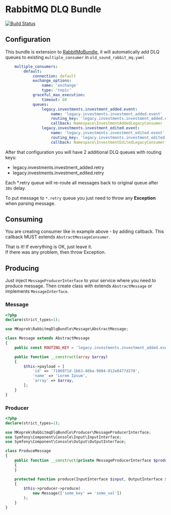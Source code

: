 # RabbitMQ DLQ Bundle

[![Build Status](https://app.travis-ci.com/mkoprek/rabbitmq-dlq-bundle.svg?branch=main)](https://app.travis-ci.com/mkoprek/rabbitmq-dlq-bundle)

## Configuration
This bundle is extension to [RabbitMqBundle](https://github.com/php-amqplib/RabbitMqBundle), it will automatically add DLQ queues to existing `multiple_consumer` in `old_sound_rabbit_mq.yaml`

```yaml
    multiple_consumers:
        default:
            connection: default
            exchange_options:
                name: 'exchange'
                type: 'topic'
            graceful_max_execution:
                timeout: 60
            queues:
                legacy.investments.investment_added.event:
                    name: 'legacy.investments.investment_added.event'
                    routing_key: 'legacy.investments.investment_added.event'
                    callback: Namespace\InvestmentAddedLegacyConsumer
                legacy.investments.investment_edited.event:
                    name: 'legacy.investments.investment_edited.event'
                    routing_key: 'legacy.investments.investment_edited.event'
                    callback: Namespace\InvestmentEditedLegacyConsumer
```

After that configuration you will have 2 additional DLQ queues with routing keys:
* legacy.investments.investment_added.retry
* legacy.investments.investment_edited.retry

Each *.retry queue will re-route all messages back to original queue after `30s` delay.

To put message to `*.retry` queue you just need to throw any **Exception** when parsing message.

## Consuming

You are creating consumer like in example above - by adding callback. This callback MUST extends `AbstractMessageConsumer`.

That is it! If everything is OK, just leave it.<br/>
If there was any problem, then throw Exception.

## Producing

Just inject `MessageProducerInterface` to your service where you need to produce message.
Then create class with extends `AbstractMessage` or implements `MessageInterface`.

### Message
```php
<?php
declare(strict_types=1);

use MKoprek\RabbitmqDlqBundle\Message\AbstractMessage;

class Message extends AbstractMessage
{
    public const ROUTING_KEY = 'legacy.investments.investment_added.event';

    public function __construct(array $array)
    {
        $this->payload = [
            'id' => '7186971d-1b63-46ba-9804-012e8477d370',
            'name' => 'Lorem Ipsum',
            'array' => $array,
        ];
    }
}
```
### Producer
```php
<?php
declare(strict_types=1);

use MKoprek\RabbitmqDlqBundle\Producer\MessageProducerInterface;
use Symfony\Component\Console\Input\InputInterface;
use Symfony\Component\Console\Output\OutputInterface;

class ProduceMessage
{
    public function __construct(private MessageProducerInterface $producer)
    {
    }

    protected function produce(InputInterface $input, OutputInterface $output): void
    {
        $this->producer->produce(
            new Message(['some_key' => 'some_val'])
        );
    }
}

```
